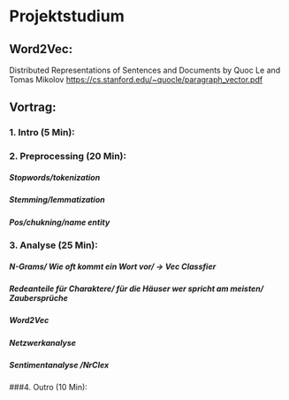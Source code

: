 # Projektstudium


## Word2Vec:
Distributed Representations of Sentences and Documents by Quoc Le and Tomas Mikolov
https://cs.stanford.edu/~quocle/paragraph_vector.pdf


## Vortrag:

### 1. Intro (5 Min):

### 2. Preprocessing (20 Min):

#####  Stopwords/tokenization
#####  Stemming/lemmatization
#####  Pos/chukning/name entity

### 3. Analyse (25 Min):

#####  N-Grams/ Wie oft kommt ein Wort vor/ -> Vec Classfier
#####  Redeanteile für Charaktere/ für die Häuser wer spricht am meisten/ Zaubersprüche
#####  Word2Vec
#####  Netzwerkanalyse
#####  Sentimentanalyse /NrClex

###4. Outro (10 Min):



